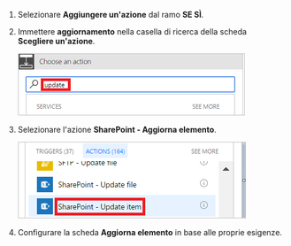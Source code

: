 1. Selezionare **Aggiungere un'azione** dal ramo **SE SÌ**.
2. Immettere **aggiornamento** nella casella di ricerca della scheda **Scegliere un'azione**.
   
    ![ricerca azione di aggiornamento](media/modern-approvals/search-update-item.png)
3. Selezionare l'azione **SharePoint - Aggiorna elemento**.
   
    ![selezionare Aggiorna elemento](media/modern-approvals/select-update-item-yes.png)
4. Configurare la scheda **Aggiorna elemento** in base alle proprie esigenze.

